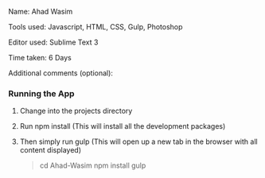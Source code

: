 Name: Ahad Wasim

Tools used: Javascript, HTML, CSS, Gulp, Photoshop

Editor used: Sublime Text 3

Time taken: 6 Days

Additional comments (optional):

### Running the App
  
  1. Change into the projects directory 
  2. Run npm install (This will install all the development packages)
  3. Then simply run gulp (This will open up a new tab in the browser with all content displayed)

        > cd Ahad-Wasim
        > npm install
        > gulp
